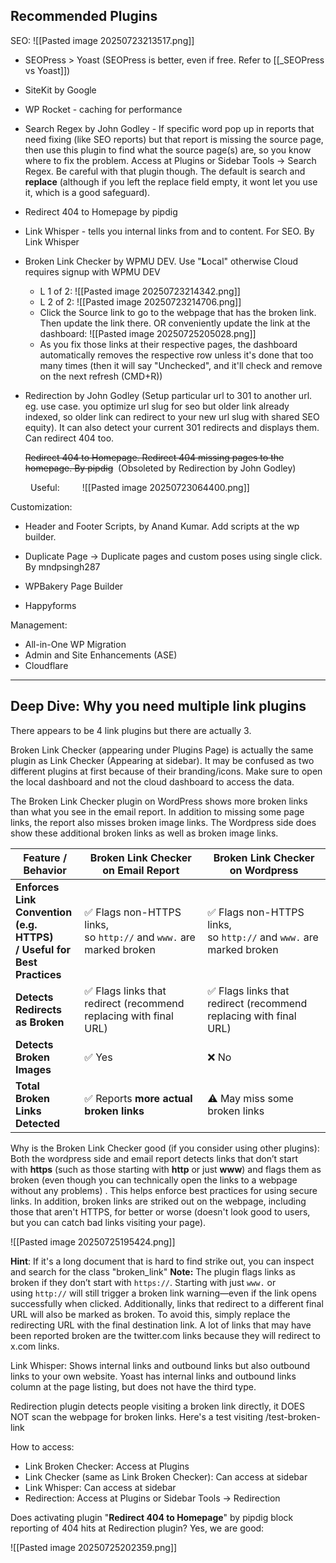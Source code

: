 ## **Recommended Plugins**

SEO:
  ![[Pasted image 20250723213517.png]]
- SEOPress > Yoast (SEOPress is better, even if free. Refer to [[_SEOPress vs Yoast]])
- SiteKit by Google
- WP Rocket - caching for performance
- Search Regex by John Godley - If specific word pop up in reports that need fixing (like SEO reports) but that report is missing the source page, then use this plugin to find what the source page(s) are, so you know where to fix the problem. Access at Plugins or Sidebar Tools -> Search Regex. Be careful with that plugin though. The default is search and **replace** (although if you left the replace field empty, it wont let you use it, which is a good safeguard).

- Redirect 404 to Homepage by pipdig
- Link Whisper - tells you internal links from and to content. For SEO. By Link Whisper
- Broken Link Checker by WPMU DEV. Use "**L**ocal" otherwise Cloud requires signup with WPMU DEV
	- L 1 of 2:
	  ![[Pasted image 20250723214342.png]]
	- L 2 of 2:
	  ![[Pasted image 20250723214706.png]]
	- Click the Source link to go to the webpage that has the broken link. Then update the link there. OR conveniently update the link at the dashboard:
	  ![[Pasted image 20250725205028.png]]
	- As you fix those links at their respective pages, the dashboard automatically removes the respective row unless it's done that too many times (then it will say "Unchecked", and it'll check and remove on the next refresh (CMD+R))
- Redirection by John Godley (Setup particular url to 301 to another url. eg. use case. you optimize url slug for seo but older link already indexed, so older link can redirect to your new url slug with shared SEO equity). It can also detect your current 301 redirects and displays them. Can redirect 404 too.
      
    ~~Redirect 404 to Homepage. Redirect 404 missing pages to the homepage. By pipdig~~  (Obsoleted by Redirection by John Godley)
  
   Useful:
   ![[Pasted image 20250723064400.png]]



Customization:
- Header and Footer Scripts, by Anand Kumar. Add scripts at the wp builder.
- Duplicate Page → Duplicate pages and custom poses using single click. By mndpsingh287
  
- WPBakery Page Builder
- Happyforms

Management:
- All-in-One WP Migration
- Admin and Site Enhancements (ASE)
- Cloudflare


---

## Deep Dive: Why you need multiple link plugins

There appears to be 4 link plugins but there are actually 3.

Broken Link Checker (appearing under Plugins Page) is actually the same plugin as Link Checker (Appearing at sidebar). It may be confused as two different plugins at first because of their branding/icons. Make sure to open the local dashboard and not the cloud dashboard to access the data.

The Broken Link Checker plugin on WordPress shows more broken links than what you see in the email report. In addition to missing some page links, the report also misses broken image links. The Wordpress side does show these additional broken links as well as broken image links.

| Feature / Behavior                                                    | **Broken Link Checker on Email Report**                            | **Broken Link Checker on Wordpress**                               |
| --------------------------------------------------------------------- | ------------------------------------------------------------------ | ------------------------------------------------------------------ |
| **Enforces Link Convention (e.g. HTTPS) / Useful for Best Practices** | ✅ Flags non-HTTPS links, so `http://` and `www.` are marked broken | ✅ Flags non-HTTPS links, so `http://` and `www.` are marked broken |
| **Detects Redirects as Broken**                                       | ✅ Flags links that redirect (recommend replacing with final URL)   | ✅ Flags links that redirect (recommend replacing with final URL)   |
| **Detects Broken Images**                                             | ✅ Yes                                                              | ❌ No                                                               |
| **Total Broken Links Detected**                                       | ✅ Reports **more actual broken links**                             | ⚠️ May miss some broken links                                      |
Why is the Broken Link Checker good (if you consider using other plugins): Both the wordpress side and email report detects links that don’t start with **https** (such as those starting with **http** or just **www**) and flags them as broken (even though you can technically open the links to a webpage without any problems) . This helps enforce best practices for using secure links.  In addition, broken links are striked out on the webpage, including those that aren't HTTPS, for better or worse (doesn't look good to users, but you can catch bad links visiting your page).

![[Pasted image 20250725195424.png]]

**Hint**: If it's a long document that is hard to find strike out, you can inspect and search for the class "broken_link"
**Note:** The plugin flags links as broken if they don’t start with `https://`. Starting with just `www.` or using `http://` will still trigger a broken link warning—even if the link opens successfully when clicked. Additionally, links that redirect to a different final URL will also be marked as broken. To avoid this, simply replace the redirecting URL with the final destination link. A lot of links that may have been reported broken are the twitter.com links because they will redirect to x.com links.

Link Whisper: Shows internal links and outbound links but also outbound links to your own website. Yoast has internal links and outbound links column at the page listing, but does not have the third type.

Redirection plugin detects people visiting a broken link directly, it DOES NOT scan the webpage for broken links. Here's a test visiting /test-broken-link

How to access:
- Link Broken Checker: Access at Plugins
- Link Checker (same as Link Broken Checker): Can access at sidebar
- Link Whisper: Can access at sidebar
- Redirection: Access at Plugins or Sidebar Tools -> Redirection

Does activating plugin "**Redirect 404 to Homepage**" by pipdig block reporting of 404 hits at Redirection plugin? Yes, we are good:

![[Pasted image 20250725202359.png]]